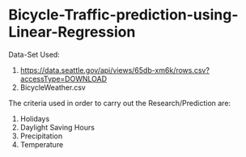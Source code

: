 # Bicycle-Traffic-prediction-using-Linear-Regression

Data-Set Used: 
1. https://data.seattle.gov/api/views/65db-xm6k/rows.csv?accessType=DOWNLOAD
2. BicycleWeather.csv

The criteria used in order to carry out the Research/Prediction are: 

1. Holidays
2. Daylight Saving Hours
3. Precipitation
4. Temperature
